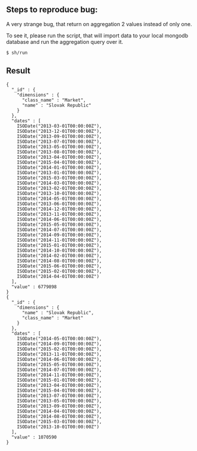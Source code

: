 ## Steps to reproduce bug:


A very strange bug, that return on aggregation 2 values instead of only one.

To see it, please run the script, that will import data to your local mongodb database and run the aggregation query over it.

    $ sh/run



## Result

    {
      "_id" : {
        "dimensions" : {
          "class_name" : "Market",
          "name" : "Slovak Republic"
        }
      },
      "dates" : [
        ISODate("2013-03-01T00:00:00Z"),
        ISODate("2013-12-01T00:00:00Z"),
        ISODate("2013-09-01T00:00:00Z"),
        ISODate("2013-07-01T00:00:00Z"),
        ISODate("2013-05-01T00:00:00Z"),
        ISODate("2013-08-01T00:00:00Z"),
        ISODate("2013-04-01T00:00:00Z"),
        ISODate("2015-04-01T00:00:00Z"),
        ISODate("2014-01-01T00:00:00Z"),
        ISODate("2013-01-01T00:00:00Z"),
        ISODate("2015-03-01T00:00:00Z"),
        ISODate("2014-03-01T00:00:00Z"),
        ISODate("2013-02-01T00:00:00Z"),
        ISODate("2013-10-01T00:00:00Z"),
        ISODate("2014-05-01T00:00:00Z"),
        ISODate("2013-06-01T00:00:00Z"),
        ISODate("2014-12-01T00:00:00Z"),
        ISODate("2013-11-01T00:00:00Z"),
        ISODate("2014-06-01T00:00:00Z"),
        ISODate("2015-05-01T00:00:00Z"),
        ISODate("2014-07-01T00:00:00Z"),
        ISODate("2014-09-01T00:00:00Z"),
        ISODate("2014-11-01T00:00:00Z"),
        ISODate("2015-01-01T00:00:00Z"),
        ISODate("2014-10-01T00:00:00Z"),
        ISODate("2014-02-01T00:00:00Z"),
        ISODate("2014-08-01T00:00:00Z"),
        ISODate("2015-06-01T00:00:00Z"),
        ISODate("2015-02-01T00:00:00Z"),
        ISODate("2014-04-01T00:00:00Z")
      ],
      "value" : 6779898
    }
    {
      "_id" : {
        "dimensions" : {
          "name" : "Slovak Republic",
          "class_name" : "Market"
        }
      },
      "dates" : [
        ISODate("2014-05-01T00:00:00Z"),
        ISODate("2014-09-01T00:00:00Z"),
        ISODate("2015-02-01T00:00:00Z"),
        ISODate("2013-11-01T00:00:00Z"),
        ISODate("2014-06-01T00:00:00Z"),
        ISODate("2015-05-01T00:00:00Z"),
        ISODate("2014-07-01T00:00:00Z"),
        ISODate("2014-11-01T00:00:00Z"),
        ISODate("2015-01-01T00:00:00Z"),
        ISODate("2013-04-01T00:00:00Z"),
        ISODate("2015-04-01T00:00:00Z"),
        ISODate("2013-07-01T00:00:00Z"),
        ISODate("2013-05-01T00:00:00Z"),
        ISODate("2013-09-01T00:00:00Z"),
        ISODate("2014-04-01T00:00:00Z"),
        ISODate("2014-08-01T00:00:00Z"),
        ISODate("2015-03-01T00:00:00Z"),
        ISODate("2013-10-01T00:00:00Z")
      ],
      "value" : 1070590
    }